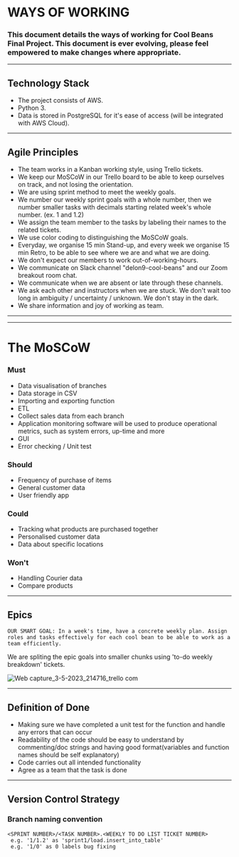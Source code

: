 # WAYS OF WORKING

### This document details the ways of working for Cool Beans Final Project. This document is ever evolving, please feel empowered to make changes where appropriate.

----
## Technology Stack
* The project consists of AWS.
* Python 3.
* Data is stored in PostgreSQL for it's ease of access (will be integrated with AWS Cloud).

----

## Agile Principles
* The team works in a Kanban working style, using Trello tickets.
* We keep our MoSCoW in our Trello board to be able to keep ourselves on track, and not losing the orientation.
* We are using sprint method to meet the weekly goals. 
* We number our weekly sprint goals with a whole number, then we number smaller tasks with decimals starting related week's whole number. (ex. 1 and 1.2)
* We assign the team member to the tasks by labeling their names to the related tickets.
* We use color coding to distinguishing the MoSCoW goals. 
* Everyday, we organise 15 min Stand-up, and every week we organise 15 min Retro, to be able to see where we are and what we are doing. 
* We don't expect our members to work out-of-working-hours. 
* We communicate on Slack channel "delon9-cool-beans" and our Zoom breakout room chat. 
* We communicate when we are absent or late through these channels. 
* We ask each other and instructors when we are stuck. We don't wait too long in ambiguity / uncertainty / unknown. We don't stay in the dark. 
* We share information and joy of working as team. 

----

----
# The MoSCoW

### Must
* Data visualisation of branches  
* Data storage in CSV
* Importing and exporting function
* ETL
* Collect sales data from each branch  
* Application monitoring software will be used to produce operational metrics, such as system errors, up-time and more
* GUI
* Error checking / Unit test

### Should
* Frequency of purchase of items
* General customer data 
* User friendly app

### Could
* Tracking what products are purchased together
* Personalised customer data 
* Data about specific locations

### Won't
* Handling Courier data 
* Compare products


----

## Epics
 ```OUR SMART GOAL: In a week's time, have a concrete weekly plan. Assign roles and tasks effectively for each cool bean to be able to work as a team efficiently.```

We are spliting the epic goals into smaller chunks using 'to-do weekly breakdown' tickets.


![Web capture_3-5-2023_214716_trello com](https://user-images.githubusercontent.com/127961112/236046194-a48d6592-b8d3-48ff-a1cc-3a7cf5fb51fe.jpeg)

----

## Definition of Done
* Making sure we have completed a unit test for the function and handle any errors that can occur 
* Readability of the code should be easy to understand by commenting/doc strings and having good format(variables and function names should be self explanatory)
* Code carries out all intended functionality
* Agree as a team that the task is done

----

## Version Control Strategy
### Branch naming convention
```
<SPRINT NUMBER>/<TASK NUMBER>.<WEEKLY TO DO LIST TICKET NUMBER>
 e.g. '1/1.2' as 'sprint1/load.insert_into_table'
 e.g. '1/0' as 0 labels bug fixing
```